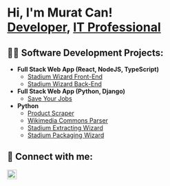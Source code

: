 <h1>Hi, I'm Murat Can! <br/><a href="https://github.com/muratcansarkalkan">Developer</a>, <a href="https://www.linkedin.com/in/muratcansarkalkan/">IT Professional</a></h1>

<h2>👨‍💻 Software Development Projects:</h2>

- <b>Full Stack Web App (React, NodeJS, TypeScript)</b>
  - [Stadium Wizard Front-End](https://github.com/muratcansarkalkan/stadiumwizard/)
  - [Stadium Wizard Back-End](https://github.com/muratcansarkalkan/stadiumwizardbackend/)
- <b>Full Stack Web App (Python, Django)</b>
  - [Save Your Jobs](https://github.com/muratcansarkalkan/SaveYourJobsWEB)
- <b>Python</b>
  - [Product Scraper](https://github.com/muratcansarkalkan/ProductScrape)
  - [Wikimedia Commons Parser](https://github.com/muratcansarkalkan/WikimediaCommonsParser)
  - [Stadium Extracting Wizard](https://github.com/muratcansarkalkan/AddStadiumstoFM)
  - [Stadium Packaging Wizard](https://github.com/muratcansarkalkan/DrivetoLocal)

<h2> 🤳 Connect with me:</h2>

[<img align="left" alt="muratcansarkalkan | LinkedIn" width="22px" src="https://cdn.jsdelivr.net/npm/simple-icons@v3/icons/linkedin.svg" />][linkedin]

[linkedin]: https://linkedin.com/in/muratcansarkalkan
